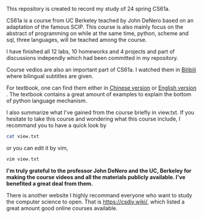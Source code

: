 This repository is created to record my study of 24 spring CS61a.

CS61a is a course from UC Berkeley teached by John DeNero based on an adaptation
of the famous SCIP. This course is also mainly focus on the abstract of
programming on while at the same time, python, scheme and sql, three languages,
will be teached among the course.

I have finished all 12 labs, 10 homeworks and 4 projects and part of discussions
independly which had been committed in my repository.

Course vedios are also an important part of CS61a. I watched them in
[Bilibili](https://www.bilibili.com/video/BV1sy411z7nA/?spm_id_from=333.337.search-card.all.click&vd_source=d7cdf569aa8285963d871ddb2da26675)
where bilingual subtitles are given.

For textbook, one can find them either in
[Chinese version](https://composingprograms.netlify.app) or
[English version](https://www.composingprograms.com) . The textbook contains a
great amount of examples to explain the bottom of python language mechanism.

I also summarize what I've gained from the course briefly in view.txt. If you
hesitate to take this course and wondering what this course include, I recommand
you to have a quick look by

```bash
cat view.txt
```

or you can edit it by vim,

```bash
vim view.txt
```

**I'm truly grateful to the professor John DeNero and the UC, Berkeley for
making the course videos and all the materials publicly available. I've
benefited a great deal from them.**

There is another website I highly recommand everyone who want to study the
computer science to open. That is https://csdiy.wiki/, which listed a great
amount good online courses available.
